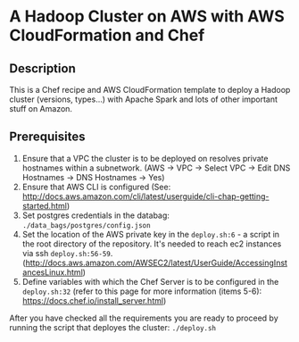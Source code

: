 A Hadoop Cluster on AWS with AWS CloudFormation and Chef
========================================================

Description
-----------

This is a Chef recipe and AWS CloudFormation template to deploy a Hadoop cluster (versions, types...) with Apache Spark and lots of other important stuff on Amazon.

Prerequisites
-------------

1. Ensure that a VPC the cluster is to be deployed on resolves private hostnames within a subnetwork. (AWS -> VPC -> Select VPC -> Edit DNS Hostnames -> DNS Hostnames -> Yes)
2. Ensure that AWS CLI is configured (See: http://docs.aws.amazon.com/cli/latest/userguide/cli-chap-getting-started.html)
3. Set postgres credentials in the databag: `./data_bags/postgres/config.json`
4. Set the location of the AWS private key in the `deploy.sh:6` - a script in the root directory of the repository. It's needed to reach ec2 instances via ssh `deploy.sh:56-59`. (http://docs.aws.amazon.com/AWSEC2/latest/UserGuide/AccessingInstancesLinux.html)
5. Define variables with which the Chef Server is to be configured in the `deploy.sh:32` (refer to this page for more information (items 5-6): https://docs.chef.io/install_server.html)

After you have checked all the requirements you are ready to proceed by running the script that deployes the cluster: `./deploy.sh`
